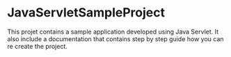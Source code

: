 # JavaServletSampleProject
This projet contains a sample application developed using Java Servlet. It also include a documentation that contains step by step guide how you can re create the project.
